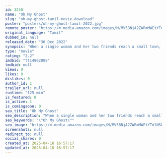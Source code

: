 ```yaml
---
id: 3258
name: "Oh My Ghost"
slug: "oh-my-ghost-tamil-movie-download"
poster: "posters/oh-my-ghost-tamil-2022.jpg"
remote_poster: "https://m.media-amazon.com/images/M/MV5BNjA2ZWRmMWEtYTdlNS00MmRkLThjMTYtZTk1OTZjNDllNDg1XkEyXkFqcGc@._V1_SX300.jpg"
original_language: "Tamil"
dubbed_in: null
released_date: "30 Dec 2022"
synopsis: "When a single woman and her two friends reach a small town, they begin to discover their connection to a ghost and the secret legacy their grandfather left behind."
type: "movie"
rating: "2.2"
imdbid: "tt14902008"
tmdbid: null
views: 0
likes: 0
dislikes: 0
author_id: 1
trailer_url: null
runtime: "125 min"
is_featured: 0
is_active: 1
is_comingsoon: 0
seo_title: "Oh My Ghost"
seo_description: "When a single woman and her two friends reach a small town, they begin to discover their connection to a ghost and the secret legacy their grandfather left behind."
seo_keywords: "\"Oh My Ghost\""
seo_image: "https://m.media-amazon.com/images/M/MV5BNjA2ZWRmMWEtYTdlNS00MmRkLThjMTYtZTk1OTZjNDllNDg1XkEyXkFqcGc@._V1_SX300.jpg"
screenshots: null
redirect_to: null
social_shares: 0
created_at: 2025-04-18 16:57:17
updated_at: 2025-04-18 16:57:17
---
```


